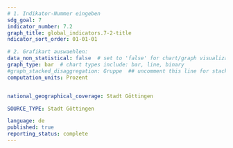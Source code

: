 ```yaml
---
# 1. Indikator-Nummer eingeben 
sdg_goal: 7
indicator_number: 7.2
graph_title: global_indicators.7-2-title
ndicator_sort_order: 01-01-01

# 2. Grafikart auswaehlen: 
data_non_statistical: false  # set to 'false' for chart/graph visualization 
graph_type: bar  # chart types include: bar, line, binary 
#graph_stacked_disaggregation: Gruppe  ## uncomment this line for stacked bars. eplace 'Geschlecht' with the field of aggregation. 
computation_units: Prozent


national_geographical_coverage: Stadt Göttingen

SOURCE_TYPE: Stadt Göttingen

language: de   
published: true 
reporting_status: complete
---
```

